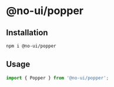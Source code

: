 # @no-ui/popper

## Installation

```sh
npm i @no-ui/popper
```

## Usage

```javascript
import { Popper } from '@no-ui/popper';
```

